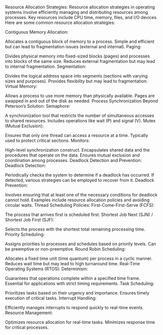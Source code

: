 Resource Allocation Strategies:
Resource allocation strategies in operating systems involve efficiently managing and distributing resources among processes. Key resources include CPU time, memory, files, and I/O devices. Here are some common resource allocation strategies:

Contiguous Memory Allocation:

Allocates a contiguous block of memory to a process.
Simple and efficient but can lead to fragmentation issues (external and internal).
Paging:

Divides physical memory into fixed-sized blocks (pages) and processes into blocks of the same size.
Reduces external fragmentation but may lead to internal fragmentation.
Segmentation:

Divides the logical address space into segments (sections with varying sizes and purposes).
Provides flexibility but may lead to fragmentation.
Virtual Memory:

Allows a process to use more memory than physically available.
Pages are swapped in and out of the disk as needed.
Process Synchronization Beyond Peterson’s Solution:
Semaphore:

A synchronization tool that restricts the number of simultaneous accesses to shared resources.
Includes operations like wait (P) and signal (V).
Mutex (Mutual Exclusion):

Ensures that only one thread can access a resource at a time.
Typically used to protect critical sections.
Monitors:

High-level synchronization construct.
Encapsulates shared data and the procedures that operate on the data.
Ensures mutual exclusion and coordination among processes.
Deadlock Detection and Prevention:
Deadlock Detection:

Periodically checks the system to determine if a deadlock has occurred.
If detected, various strategies can be employed to recover from it.
Deadlock Prevention:

Involves ensuring that at least one of the necessary conditions for deadlock cannot hold.
Examples include resource allocation policies and avoiding circular waits.
Thread Scheduling Policies:
First-Come-First-Serve (FCFS):

The process that arrives first is scheduled first.
Shortest Job Next (SJN) / Shortest Job First (SJF):

Selects the process with the shortest total remaining processing time.
Priority Scheduling:

Assigns priorities to processes and schedules based on priority levels.
Can be preemptive or non-preemptive.
Round Robin Scheduling:

Allocates a fixed time unit (time quantum) per process in a cyclic manner.
Reduces wait time but may lead to high turnaround time.
Real-Time Operating Systems (RTOS):
Determinism:

Guarantees that operations complete within a specified time frame.
Essential for applications with strict timing requirements.
Task Scheduling:

Prioritizes tasks based on their urgency and importance.
Ensures timely execution of critical tasks.
Interrupt Handling:

Efficiently manages interrupts to respond quickly to real-time events.
Resource Management:

Optimizes resource allocation for real-time tasks.
Minimizes response time for critical processes.